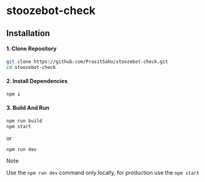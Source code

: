 # stoozebot-check

## Installation

#### 1. Clone Repository

```sh
git clone https://github.com/PrasitSahu/stoozebot-check.git
cd stoozebot-check
```

#### 2. Install Dependencies

```sh
npm i
```

#### 3. Build And Run

```sh
npm run build
npm start
```

or

```sh
npm run dev
```

> [!NOTE]
> Use the `npm run dev` command only locally, for production use the `npm start`
